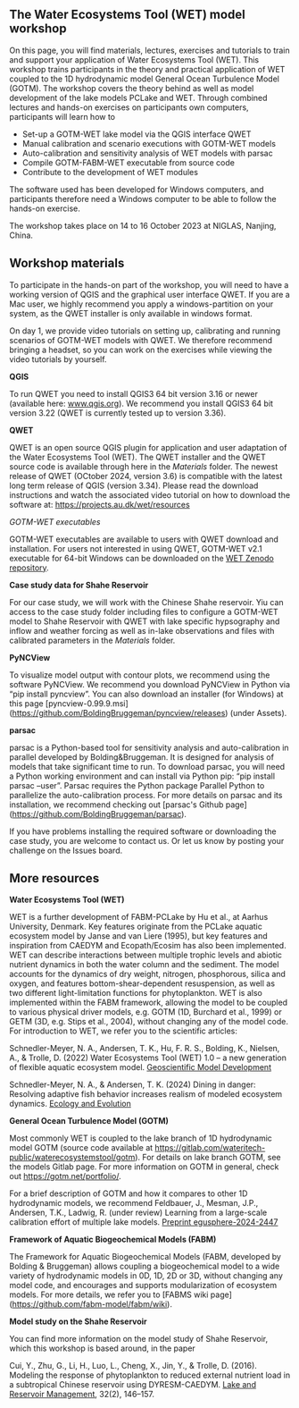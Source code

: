 ## The **Water Ecosystems Tool (WET)** model workshop

On this page, you will find materials, lectures, exercises and tutorials to train and support your application of Water Ecosystems Tool (WET). This workshop trains participants in the theory and practical application of WET coupled to the 1D hydrodynamic model General Ocean Turbulence Model (GOTM). The workshop covers the theory behind as well as model development of the lake models PCLake and WET. Through combined lectures and hands-on exercises on participants own computers, participants will learn how to
*	Set-up a GOTM-WET lake model via the QGIS interface QWET
*	Manual calibration and scenario executions with GOTM-WET models
*	Auto-calibration and sensitivity analysis of WET models with parsac
*	Compile GOTM-FABM-WET executable from source code
*	Contribute to the development of WET modules

The software used has been developed for Windows computers, and participants therefore need a Windows computer to be able to follow the hands-on exercise.

The workshop takes place on 14 to 16 October 2023 at NIGLAS, Nanjing, China.

## Workshop materials
To participate in the hands-on part of the workshop, you will need to have a working version of QGIS and the graphical user interface QWET. If you are a Mac user, we highly recommend you apply a windows-partition on your system, as the QWET installer is only available in windows format.

On day 1, we provide video tutorials on setting up, calibrating and running scenarios of GOTM-WET models with QWET. We therefore recommend bringing a headset, so you can work on the exercises while viewing the video tutorials by yourself.

**QGIS**

To run QWET you need to install QGIS3 64 bit version 3.16 or newer (available here: www.qgis.org). We recommend you install QGIS3 64 bit version 3.22 (QWET is currently tested up to version 3.36).

**QWET**

QWET is an open source QGIS plugin for application and user adaptation of the Water Ecosystems Tool (WET). The QWET installer and the QWET source code is available through here in the _Materials_ folder. The newest release of QWET (OCtober 2024, version 3.6) is compatible with the latest long term release of QGIS (version 3.34). Please read the download instructions and watch the associated video tutorial on how to download the software at: https://projects.au.dk/wet/resources

_GOTM-WET executables_

GOTM-WET executables are available to users with QWET download and installation. For users not interested in using QWET, GOTM-WET v2.1 executable for 64-bit Windows can be downloaded on the [WET Zenodo repository](https://doi.org/10.5281/zenodo.13841743).

**Case study data for Shahe Reservoir**

For our case study, we will work with the Chinese Shahe reservoir. Yiu can access to the case study folder including files to configure a GOTM-WET model to Shahe Reservoir with QWET with lake specific hypsography and inflow and weather forcing as well as in-lake observations and files with calibrated parameters in the _Materials_ folder.

**PyNCView**

To visualize model output with contour plots, we recommend using the software PyNCView.  We recommend you download PyNCView in Python via “pip install pyncview”. You can also download an installer (for Windows) at this page [pyncview-0.99.9.msi] (https://github.com/BoldingBruggeman/pyncview/releases) (under Assets).

**parsac**

parsac is a Python-based tool for sensitivity analysis and auto-calibration in parallel developed by Bolding&Bruggeman. It is designed for analysis of models that take significant time to run. To download parsac, you will need a Python working environment and can install via Python pip: “pip install parsac –user”. Parsac requires the Python package Parallel Python to parallelize the auto-calibration process. For more details on parsac and its installation, we recommend checking out [parsac's Github page] (https://github.com/BoldingBruggeman/parsac).

If you have problems installing the required software or downloading the case study, you are welcome to contact us. Or let us know by posting your challenge on the Issues board. 

## More resources
**Water Ecosystems Tool (WET)**

WET is a further development of FABM-PCLake by Hu et al., at Aarhus University, Denmark. Key features originate from the PCLake aquatic ecosystem model by Janse and van Liere (1995), but key features and inspiration from CAEDYM and Ecopath/Ecosim has also been implemented.  WET can describe interactions between multiple trophic levels and abiotic nutrient dynamics in both the water column and the sediment. The model accounts for the dynamics of dry weight, nitrogen, phosphorous, silica and oxygen, and features bottom-shear-dependent resuspension, as well as two different light-limitation functions for phytoplankton. WET is also implemented within the FABM framework, allowing the model to be coupled to various physical driver models, e.g. GOTM (1D, Burchard et al., 1999) or GETM (3D, e.g. Stips et al., 2004), without changing any of the model code. 
For introduction to WET, we refer you to the scientific articles:

Schnedler-Meyer, N. A., Andersen, T. K., Hu, F. R. S., Bolding, K., Nielsen, A., & Trolle, D. (2022) Water Ecosystems Tool (WET) 1.0 – a new generation of flexible aquatic ecosystem model. [Geoscientific Model Development](https://doi.org/10.5194/gmd-15-3861-2022)

Schnedler-Meyer, N. A., & Andersen, T. K. (2024) Dining in danger: Resolving adaptive fish behavior increases realism of modeled ecosystem dynamics. [Ecology and Evolution](https://doi.org/10.1002/ECE3.70020)

**General Ocean Turbulence Model (GOTM)**

Most commonly WET is coupled to the lake branch of 1D hydrodynamic model GOTM (source code available at https://gitlab.com/wateritech-public/waterecosystemstool/gotm). For details on lake branch GOTM, see the models Gitlab page. For more information on GOTM in general, check out https://gotm.net/portfolio/. 

For a brief description of GOTM and how it compares to other 1D hydrodynamic models, we recommend
Feldbauer, J., Mesman, J.P., Andersen, T.K., Ladwig, R. (under review) Learning from a large-scale calibration effort of multiple lake models. [Preprint egusphere-2024-2447](https://doi.org/10.5194/egusphere-2024-2447)

**Framework of Aquatic Biogeochemical Models (FABM)**

The Framework for Aquatic Biogeochemical Models (FABM, developed by Bolding & Bruggeman) allows coupling a biogeochemical model to a wide variety of hydrodynamic models in 0D, 1D, 2D or 3D, without changing any model code, and encourages and supports modularization of ecosystem models. For more details, we refer you to [FABMS wiki page] (https://github.com/fabm-model/fabm/wiki).

**Model study on the Shahe Reservoir**

You can find more information on the model study of Shahe Reservoir, which this workshop is based around, in the paper

Cui, Y., Zhu, G., Li, H., Luo, L., Cheng, X., Jin, Y., & Trolle, D. (2016). Modeling the response of phytoplankton to reduced external nutrient load in a subtropical Chinese reservoir using DYRESM-CAEDYM. [Lake and Reservoir Management](https://doi.org/10.1080/10402381.2015.1136365), 32(2), 146–157. 
